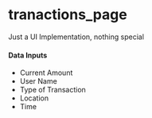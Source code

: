 # tranactions_page

Just a UI Implementation, nothing special

#### Data Inputs
- Current Amount
- User Name
- Type of Transaction
- Location
- Time
